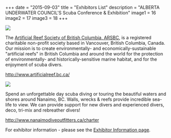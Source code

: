 +++
date        = "2015-09-03"
title       = "Exhibitors List"
description = "ALBERTA UNDERWATER COUNCIL'S Scuba Conference & Exhibition"
image1 = 16
image2 = 17
image3 = 18
+++

<img src="/images/exhibitors/arsbc.jpg" border="0" />
<br/>

The <a href="http://www.artificialreef.bc.ca/">Artificial Reef Society of British Columbia, ARSBC</a>, is a registered charitable non-profit society based in Vancouver, British Columbia, Canada. Our mission is to create environmentally- and economically-sustainable "artificial reefs" in British Columbia and around the world for the protection of environmentally- and historically-sensitive marine habitat, and for the enjoyment of scuba divers.

<p><a href="http://www.artificialreef.bc.ca/">http://www.artificialreef.bc.ca/</a></p>

<img src="/images/exhibitors/shepherd.jpg" border="0" />
<br/>

Spend an unforgettable day scuba diving or touring the beautiful waters and shores around Nanaimo, BC.  Walls, wrecks & reefs provide incredible sea-life to view.  We can provide support for new divers and experienced divers, deco, tri-mix and rebreather divers!

<p><a href="http://www.nanaimodiveoutfitters.ca/charter">http://www.nanaimodiveoutfitters.ca/charter</a></p>

For exhibitor information - please see the [Exhibitor Information page](/exhibitors/info/).
